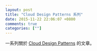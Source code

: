 ```yaml
---
layout: post
title: "Cloud Design Patterns 系列"
date: 2015-11-22 22:06:07 +0800
comments: true
categories: [""]
---
```



<!-- more -->


一系列關於 [Cloud Design Patterns] 的文章。

[Cloud Design Patterns]:https://msdn.microsoft.com/en-us/library/dn568099.aspx